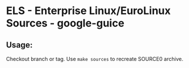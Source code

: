 # ELS - Enterprise Linux/EuroLinux Sources - google-guice
 
## Usage:
  Checkout branch or tag. Use `make sources` to recreate  SOURCE0 archive.
